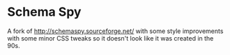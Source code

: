 # Schema Spy
A fork of http://schemaspy.sourceforge.net/ with some style improvements with some minor CSS tweaks so it doesn't look like it was created in the 90s.
